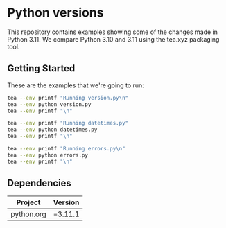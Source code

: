 # Python versions

This repository contains examples showing some of the changes made in Python 3.11.
We compare Python 3.10 and 3.11 using the tea.xyz packaging tool.

## Getting Started

These are the examples that we're going to run:

```sh
tea --env printf "Running version.py\n"
tea --env python version.py
tea --env printf "\n"

tea --env printf "Running datetimes.py"
tea --env python datetimes.py
tea --env printf "\n"

tea --env printf "Running errors.py\n"
tea --env python errors.py
tea --env printf "\n"
```

## Dependencies

| Project             | Version |
|---------------------|---------|
| python.org          | =3.11.1 |

